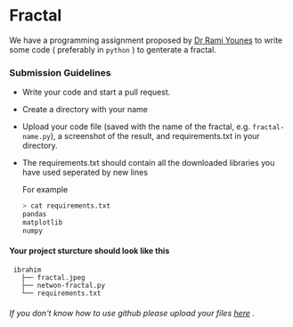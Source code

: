 # Fractal
We have a programming assignment proposed by [Dr Rami Younes](https://met.guc.edu.eg/People/Profile.aspx?facId=3253) to write some code ( preferably in `python` ) to genterate a fractal.


### Submission Guidelines
- Write your code and start a pull request.
- Create a directory with your name
- Upload your code file (saved with the name of the fractal, e.g. `fractal-name.py`), a screenshot of the result, and requirements.txt in your directory.
- The requirements.txt should contain all the downloaded libraries you have used seperated by new lines
  
  For example 
   ```bash
   > cat requirements.txt
  pandas
  matplotlib
  numpy
  ```


#### Your project sturcture should look like this 
 
 ```
  ibrahim
    ├── fractal.jpeg
    ├── netwon-fractal.py
    └── requirements.txt
 ```
 
###### If you don't know how to use github please upload your files [here](https://drive.google.com/drive/folders/1B8ti_YGyplrgxMo18efDIjSO6VD3jTT_?usp=sharing) .
